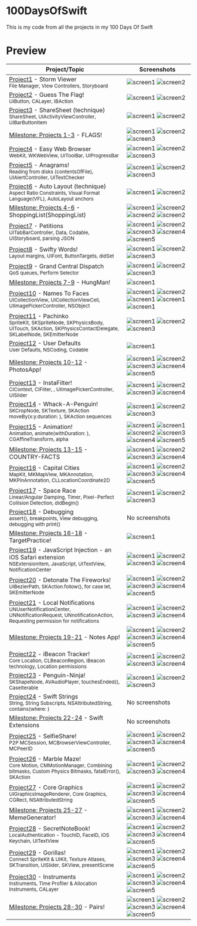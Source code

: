 # 100DaysOfSwift
This is my code from all the projects in my 100 Days Of Swift

# Preview
| Project/Topic | Screenshots |
| --------------|------------ |
| [Project1](https://github.com/khumargirdhar/100DaysOfSwift/tree/main/01-Project1%20(UITableView)) - Storm Viewer <br/><sub> File Manager, View Controllers, Storyboard </sub>| ![screen1](https://github.com/khumargirdhar/100DaysOfSwift/blob/main/01-Project1%20(UITableView)/Screenshots/small/P1-01.png) ![screen2](https://github.com/khumargirdhar/100DaysOfSwift/blob/main/01-Project1%20(UITableView)/Screenshots/small/P1-02.png) |
[Project2](https://github.com/khumargirdhar/100DaysOfSwift/tree/main/02-Project2) - Guess The Flag! <br/><sub> UIButton, CALayer, IBAction</sub> | ![screen1](https://github.com/khumargirdhar/100DaysOfSwift/blob/main/02-Project2/Screenshots/small/P2-01.png) ![screen2](https://github.com/khumargirdhar/100DaysOfSwift/blob/main/02-Project2/Screenshots/small/P2-02.png) | 
[Project3](https://github.com/khumargirdhar/100DaysOfSwift/tree/main/03-Project3) - ShareSheet (technique) <br/><sub> ShareSheet, UIActivityViewController, UIBarButtonItem</sub>| ![screen1](https://github.com/khumargirdhar/100DaysOfSwift/blob/main/03-Project3/Screenshots/small/P3-01.png) ![screen2](https://github.com/khumargirdhar/100DaysOfSwift/blob/main/03-Project3/Screenshots/small/P3-02.png) |
[Milestone: Projects 1-3](https://github.com/khumargirdhar/100DaysOfSwift/tree/main/04-FLAGS!%20(Milestone-Projects-1-3)) - FLAGS! | ![screen1](https://github.com/khumargirdhar/100DaysOfSwift/blob/main/04-FLAGS!%20(Milestone-Projects-1-3)/Screenshots/small/M1-01.png) ![screen2](https://github.com/khumargirdhar/100DaysOfSwift/blob/main/04-FLAGS!%20(Milestone-Projects-1-3)/Screenshots/small/M1-02.png) ![screen3](https://github.com/khumargirdhar/100DaysOfSwift/blob/main/04-FLAGS!%20(Milestone-Projects-1-3)/Screenshots/small/M1-03.png)|
[Project4](https://github.com/khumargirdhar/100DaysOfSwift/tree/main/05-Project4) - Easy Web Browser <br/><sub>WebKit, WKWebView, UIToolBar, UIProgressBar</sub> | ![screen1](https://github.com/khumargirdhar/100DaysOfSwift/blob/main/05-Project4/Screenshots/small/P4-01.png) ![screen2](https://github.com/khumargirdhar/100DaysOfSwift/blob/main/05-Project4/Screenshots/small/P4-02.png) ![screen3](https://github.com/khumargirdhar/100DaysOfSwift/blob/main/05-Project4/Screenshots/small/P4-03.png)|
[Project5](https://github.com/khumargirdhar/100DaysOfSwift/tree/main/06-Project5) - Anagrams!<br/><sub>Reading from disks (contentsOfFile), UIAlertController, UITextChecker</sub> | ![screen1](https://github.com/khumargirdhar/100DaysOfSwift/blob/main/06-Project5/Screenshots/small/P5-01.png) ![screen2](https://github.com/khumargirdhar/100DaysOfSwift/blob/main/06-Project5/Screenshots/small/P5-02.png) ![screen3](https://github.com/khumargirdhar/100DaysOfSwift/blob/main/06-Project5/Screenshots/small/P5-03.png)|
[Project6](https://github.com/khumargirdhar/100DaysOfSwift/tree/main/07B-Project6b) - Auto Layout (technique)<br/><sub>Aspect Ratio Constraints, Visual Format Language(VFL), AutoLayout anchors</sub> | ![screen1](https://github.com/khumargirdhar/100DaysOfSwift/blob/main/07B-Project6b/Screenshots/small/P6-01.png) ![screen2](https://github.com/khumargirdhar/100DaysOfSwift/blob/main/07B-Project6b/Screenshots/small/P6-02.png) |
[Milestone: Projects 4-6](https://github.com/khumargirdhar/100DaysOfSwift/tree/main/08-ShoppingList%20(Milestone-Projects-4-6)) - ShoppingList(ShoppingList)| ![screen1](https://github.com/khumargirdhar/100DaysOfSwift/blob/main/08-ShoppingList%20(Milestone-Projects-4-6)/Screenshots/small/M2-01.png) ![screen2](https://github.com/khumargirdhar/100DaysOfSwift/blob/main/08-ShoppingList%20(Milestone-Projects-4-6)/Screenshots/small/M2-02.png) ![screen2](https://github.com/khumargirdhar/100DaysOfSwift/blob/main/08-ShoppingList%20(Milestone-Projects-4-6)/Screenshots/small/M2-03.png) ![screen2](https://github.com/khumargirdhar/100DaysOfSwift/blob/main/08-ShoppingList%20(Milestone-Projects-4-6)/Screenshots/small/M2-04.png) |
[Project7](https://github.com/khumargirdhar/100DaysOfSwift/tree/main/09-Project7) - Petitions<br/><sub>UITabBarController, Data, Codable, UIStoryboard, parsing JSON</sub> | ![screen1](https://github.com/khumargirdhar/100DaysOfSwift/blob/main/09-Project7/Screenshots/small/P7-01.png) ![screen2](https://github.com/khumargirdhar/100DaysOfSwift/blob/main/09-Project7/Screenshots/small/P7-02.png) ![screen3](https://github.com/khumargirdhar/100DaysOfSwift/blob/main/09-Project7/Screenshots/small/P7-03.png) ![screen4](https://github.com/khumargirdhar/100DaysOfSwift/blob/main/09-Project7/Screenshots/small/P7-04.png) ![screen5](https://github.com/khumargirdhar/100DaysOfSwift/blob/main/09-Project7/Screenshots/small/P7-05.png)|
[Project8](https://github.com/khumargirdhar/100DaysOfSwift/tree/main/10-Project8) - Swifty Words! <br/><sub>Layout margins, UIFont, ButtonTargets, didSet</sub> | ![screen1](https://github.com/khumargirdhar/100DaysOfSwift/blob/main/10-Project8/Screenshots/small/P8-01.png) ![screen2](https://github.com/khumargirdhar/100DaysOfSwift/blob/main/10-Project8/Screenshots/small/P8-02.png) ![screen3](https://github.com/khumargirdhar/100DaysOfSwift/blob/main/10-Project8/Screenshots/small/P8-03.png)|
[Project9](https://github.com/khumargirdhar/100DaysOfSwift/tree/main/11-Project9) - Grand Central Dispatch <br/><sub>QoS queues, Perform Selector</sub> | ![screen1](https://github.com/khumargirdhar/100DaysOfSwift/blob/main/11-Project9/Screenshots/small/P9-01.png) ![screen2](https://github.com/khumargirdhar/100DaysOfSwift/blob/main/11-Project9/Screenshots/small/P9-02.png) ![screen3](https://github.com/khumargirdhar/100DaysOfSwift/blob/main/11-Project9/Screenshots/small/P9-03.png) |
[Milestone: Projects 7-9](https://github.com/khumargirdhar/100DaysOfSwift/tree/main/12-HungMan%20(Milestone-Projects-7-9)) - HungMan! | ![screen1](https://github.com/khumargirdhar/100DaysOfSwift/blob/main/12-HungMan%20(Milestone-Projects-7-9)/Screenshots/small/M3-01.png)|
[Project10](https://github.com/khumargirdhar/100DaysOfSwift/tree/main/13-Project10) - Names To Faces <br/><sub>UICollectionView, UICollectionViewCell, UIImagePickerController, NSObject</sub> | ![screen1](https://github.com/khumargirdhar/100DaysOfSwift/blob/main/13-Project10/Screenshots/small/P10-01.png) ![screen2](https://github.com/khumargirdhar/100DaysOfSwift/blob/main/13-Project10/Screenshots/small/P10-02.png) ![screen1](https://github.com/khumargirdhar/100DaysOfSwift/blob/main/13-Project10/Screenshots/small/P10-03.png) ![screen1](https://github.com/khumargirdhar/100DaysOfSwift/blob/main/13-Project10/Screenshots/small/P10-04.png) ![screen1](https://github.com/khumargirdhar/100DaysOfSwift/blob/main/13-Project10/Screenshots/small/P10-05.png) |
[Project11](https://github.com/khumargirdhar/100DaysOfSwift/tree/main/14-Project11) - Pachinko <br/><sub>SpriteKit, SKSpriteNode, SKPhysicsBody, UITouch, SKAction, SKPhysicsContactDelegate, SKLabelNode, SKEmitterNode</sub> | ![screen1](https://github.com/khumargirdhar/100DaysOfSwift/blob/main/14-Project11/Screenshots/small/P11-01.png) ![screen2](https://github.com/khumargirdhar/100DaysOfSwift/blob/main/14-Project11/Screenshots/small/P11-02.png) ![screen3](https://github.com/khumargirdhar/100DaysOfSwift/blob/main/14-Project11/Screenshots/small/P11-03.png) |
[Project12](https://github.com/khumargirdhar/100DaysOfSwift/tree/main/15B-Project12b) - User Defaults <br/><sub>User Defaults, NSCoding, Codable</sub> | ![screen1](https://github.com/khumargirdhar/100DaysOfSwift/blob/main/15B-Project12a/Screenshots/small/P12-01.png) |
[Milestone: Projects 10-12](https://github.com/khumargirdhar/100DaysOfSwift/tree/main/16-PhotosApp%20(Milestone-Projects-10-12)) - PhotosApp! | ![screen1](https://github.com/khumargirdhar/100DaysOfSwift/blob/main/16-PhotosApp%20(Milestone-Projects-10-12)/Screenshots/small/M4-01.png) ![screen2](https://github.com/khumargirdhar/100DaysOfSwift/blob/main/16-PhotosApp%20(Milestone-Projects-10-12)/Screenshots/small/M4-02.png) ![screen3](https://github.com/khumargirdhar/100DaysOfSwift/blob/main/16-PhotosApp%20(Milestone-Projects-10-12)/Screenshots/small/M4-03.png) ![screen4](https://github.com/khumargirdhar/100DaysOfSwift/blob/main/16-PhotosApp%20(Milestone-Projects-10-12)/Screenshots/small/M4-04.png) ![screen5](https://github.com/khumargirdhar/100DaysOfSwift/blob/main/16-PhotosApp%20(Milestone-Projects-10-12)/Screenshots/small/M4-05.png)|
[Project13](https://github.com/khumargirdhar/100DaysOfSwift/tree/main/17-Project13) - InstaFilter! <br/><sub>CIContext, CIFilter, , UIImagePickerController, UISlider</sub> | ![screen1](https://github.com/khumargirdhar/100DaysOfSwift/blob/main/17-Project13/Screenshots/small/P13-01.png) ![screen2](https://github.com/khumargirdhar/100DaysOfSwift/blob/main/17-Project13/Screenshots/small/P13-02.png) ![screen3](https://github.com/khumargirdhar/100DaysOfSwift/blob/main/17-Project13/Screenshots/small/P13-03.png) ![screen4](https://github.com/khumargirdhar/100DaysOfSwift/blob/main/17-Project13/Screenshots/small/P13-04.png)|
[Project14](https://github.com/khumargirdhar/100DaysOfSwift/tree/main/18-Project14) - Whack-A-Penguin! <br/><sub>SKCropNode, SKTexture, SKAction moveBy(x:y:duration: ), SKAction sequences</sub> | ![screen1](https://github.com/khumargirdhar/100DaysOfSwift/blob/main/18-Project14/Screenshots/small/P14-01.png) ![screen2](https://github.com/khumargirdhar/100DaysOfSwift/blob/main/18-Project14/Screenshots/small/P14-02.png) ![screen3](https://github.com/khumargirdhar/100DaysOfSwift/blob/main/18-Project14/Screenshots/small/P14-03.png) |
[Project15](https://github.com/khumargirdhar/100DaysOfSwift/tree/main/19-Project15) - Animation! <br/><sub>Animation, animate(withDuration: ), CGAffineTransform, alpha</sub> | ![screen1](https://github.com/khumargirdhar/100DaysOfSwift/blob/main/19-Project15/Screenshots/small/P15-01.png)  ![screen1](https://github.com/khumargirdhar/100DaysOfSwift/blob/main/19-Project15/Screenshots/small/P15-01.png) ![screen2](https://github.com/khumargirdhar/100DaysOfSwift/blob/main/19-Project15/Screenshots/small/P15-02.png) ![screen3](https://github.com/khumargirdhar/100DaysOfSwift/blob/main/19-Project15/Screenshots/small/P15-03.png) ![screen4](https://github.com/khumargirdhar/100DaysOfSwift/blob/main/19-Project15/Screenshots/small/P15-04.png) ![screen5](https://github.com/khumargirdhar/100DaysOfSwift/blob/main/19-Project15/Screenshots/small/P15-05.png) |
[Milestone: Projects 13-15](https://github.com/khumargirdhar/100DaysOfSwift/tree/main/20-COUNTRY-FACTS%20(Milestone-Projects-13-15)) - COUNTRY-FACTS | ![screen1](https://github.com/khumargirdhar/100DaysOfSwift/blob/main/20-COUNTRY-FACTS%20(Milestone-Projects-13-15)/Screenshots/small/M5-01.png)  ![screen2](https://github.com/khumargirdhar/100DaysOfSwift/blob/main/20-COUNTRY-FACTS%20(Milestone-Projects-13-15)/Screenshots/small/M5-02.png) ![screen3](https://github.com/khumargirdhar/100DaysOfSwift/blob/main/20-COUNTRY-FACTS%20(Milestone-Projects-13-15)/Screenshots/small/M5-03.png) ![screen4](https://github.com/khumargirdhar/100DaysOfSwift/blob/main/20-COUNTRY-FACTS%20(Milestone-Projects-13-15)/Screenshots/small/M5-04.png) |
[Project16](https://github.com/khumargirdhar/100DaysOfSwift/tree/main/21-Project16) - Capital Cities <br/><sub>MapKit, MKMapView, MKAnnotation, MKPinAnnotation, CLLocationCoordinate2D</sub> | ![screen1](https://github.com/khumargirdhar/100DaysOfSwift/blob/main/21-Project16/Screenshots/small/P16-01.png)  ![screen2](https://github.com/khumargirdhar/100DaysOfSwift/blob/main/21-Project16/Screenshots/small/P16-02.png) ![screen3](https://github.com/khumargirdhar/100DaysOfSwift/blob/main/21-Project16/Screenshots/small/P16-03.png) ![screen4](https://github.com/khumargirdhar/100DaysOfSwift/blob/main/21-Project16/Screenshots/small/P16-04.png) ![screen5](https://github.com/khumargirdhar/100DaysOfSwift/blob/main/21-Project16/Screenshots/small/P16-05.png)|
[Project17](https://github.com/khumargirdhar/100DaysOfSwift/tree/main/22-Project17) - Space Race <br/><sub>Linear/Angular Damping, Timer, Pixel-Perfect Collision Detection, didBegin() </sub> | ![screen1](https://github.com/khumargirdhar/100DaysOfSwift/blob/main/22-Project17/Screenshots/small/P17-01.png)  ![screen2](https://github.com/khumargirdhar/100DaysOfSwift/blob/main/22-Project17/Screenshots/small/P17-02.png) ![screen3](https://github.com/khumargirdhar/100DaysOfSwift/blob/main/22-Project17/Screenshots/small/P17-03.png) |
[Project18](https://github.com/khumargirdhar/100DaysOfSwift/tree/main/23-Project18) - Debugging <br/><sub>assert(), breakpoints, View debugging, debugging with print()</sub> | No screenshots |
[Milestone: Projects 16-18](https://github.com/khumargirdhar/100DaysOfSwift/tree/main/24-TargetPractice%20(Milestone-Projects-16-18)) - TargetPractice! | ![screen1](https://github.com/khumargirdhar/100DaysOfSwift/blob/main/24-TargetPractice%20(Milestone-Projects-16-18)/Screenshots/small/M6-01.png) |
[Project19](https://github.com/khumargirdhar/100DaysOfSwift/tree/main/25-Project19) - JavaScript Injection - an iOS Safari extension <br/><sub>NSExtensionItem, JavaScript, UITextView, NotificationCenter</sub> | ![screen1](https://github.com/khumargirdhar/100DaysOfSwift/blob/main/25-Project19/Screenshots/small/P19-01.png) ![screen2](https://github.com/khumargirdhar/100DaysOfSwift/blob/main/25-Project19/Screenshots/small/P19-02.png) ![screen3](https://github.com/khumargirdhar/100DaysOfSwift/blob/main/25-Project19/Screenshots/small/P19-03.png) ![screen4](https://github.com/khumargirdhar/100DaysOfSwift/blob/main/25-Project19/Screenshots/small/P19-04.png) |
[Project20](https://github.com/khumargirdhar/100DaysOfSwift/tree/main/26-Project20) - Detonate The Fireworks! <br/><sub>UIBezierPath, SKAction.follow(), for case let, SKEmitterNode</sub> | ![screen1](https://github.com/khumargirdhar/100DaysOfSwift/blob/main/26-Project20/Screenshots/small/P20-01.png) ![screen2](https://github.com/khumargirdhar/100DaysOfSwift/blob/main/26-Project20/Screenshots/small/P20-02.png) ![screen3](https://github.com/khumargirdhar/100DaysOfSwift/blob/main/26-Project20/Screenshots/small/P20-03.png) ![screen4](https://github.com/khumargirdhar/100DaysOfSwift/blob/main/26-Project20/Screenshots/small/P20-04.png) ![screen5](https://github.com/khumargirdhar/100DaysOfSwift/blob/main/26-Project20/Screenshots/small/P20-05.png) |
[Project21](https://github.com/khumargirdhar/100DaysOfSwift/tree/main/27-Project21) - Local Notifications <br/><sub>UNUserNotificationCenter, UNNotificationRequest, UNnotificationAction, Requesting permission for notifications</sub> | ![screen1](https://github.com/khumargirdhar/100DaysOfSwift/blob/main/27-Project21/Screenshots/small/P21-01.png) ![screen2](https://github.com/khumargirdhar/100DaysOfSwift/blob/main/27-Project21/Screenshots/small/P21-02.png) ![screen3](https://github.com/khumargirdhar/100DaysOfSwift/blob/main/27-Project21/Screenshots/small/P21-03.png) ![screen4](https://github.com/khumargirdhar/100DaysOfSwift/blob/main/27-Project21/Screenshots/small/P21-04.png)|
[Milestone: Projects 19-21](https://github.com/khumargirdhar/100DaysOfSwift/tree/main/28-Notes%20(Milestone-Projects-19-21)) - Notes App! | ![screen1](https://github.com/khumargirdhar/100DaysOfSwift/blob/main/28-Notes%20(Milestone-Projects-19-21)/Screenshots/small/M7-01.png) ![screen2](https://github.com/khumargirdhar/100DaysOfSwift/blob/main/28-Notes%20(Milestone-Projects-19-21)/Screenshots/small/M7-02.png) ![screen3](https://github.com/khumargirdhar/100DaysOfSwift/blob/main/28-Notes%20(Milestone-Projects-19-21)/Screenshots/small/M7-03.png) ![screen4](https://github.com/khumargirdhar/100DaysOfSwift/blob/main/28-Notes%20(Milestone-Projects-19-21)/Screenshots/small/M7-04.png) ![screen5](https://github.com/khumargirdhar/100DaysOfSwift/blob/main/28-Notes%20(Milestone-Projects-19-21)/Screenshots/small/M7-05.png) |
[Project22](https://github.com/khumargirdhar/100DaysOfSwift/tree/main/29-Project22) - iBeacon Tracker! <br/><sub>Core Location, CLBeaconRegion, iBeacon technology, Location permissions</sub> | ![screen1](https://github.com/khumargirdhar/100DaysOfSwift/blob/main/29-Project22/Screenshots/small/P22-01.png) ![screen2](https://github.com/khumargirdhar/100DaysOfSwift/blob/main/29-Project22/Screenshots/small/P22-02.png) ![screen3](https://github.com/khumargirdhar/100DaysOfSwift/blob/main/29-Project22/Screenshots/small/P22-03.png) ![screen4](https://github.com/khumargirdhar/100DaysOfSwift/blob/main/29-Project22/Screenshots/small/P22-04.png) |
[Project23](https://github.com/khumargirdhar/100DaysOfSwift/tree/main/30-Project23) - Penguin-Ninja! <br/><sub>SKShapeNode, AVAudioPlayer, touchesEnded(), CaseIterable</sub> | ![screen1](https://github.com/khumargirdhar/100DaysOfSwift/blob/main/30-Project23/Screenshots/small/P23-01.png) ![screen2](https://github.com/khumargirdhar/100DaysOfSwift/blob/main/30-Project23/Screenshots/small/P23-02.png) ![screen3](https://github.com/khumargirdhar/100DaysOfSwift/blob/main/30-Project23/Screenshots/small/P23-03.png) |
[Project24](https://github.com/khumargirdhar/100DaysOfSwift/tree/main/31-Project24/Project24.playground) - Swift Strings <br/><sub>String, String Subscripts, NSAttributedString, contains(where: )</sub> | No screenshots |
[Milestone: Projects 22-24](https://github.com/khumargirdhar/100DaysOfSwift/tree/main/32-Milestone-Projects-22-24/Consolidation9.playground) - Swift Extensions <br/><sub></sub> | No screenshots|
[Project25](https://github.com/khumargirdhar/100DaysOfSwift/tree/main/33-Project25) - SelfieShare! <br/><sub>P2P MCSession, MCBrowserViewController, MCPeerID</sub> | ![screen1](https://github.com/khumargirdhar/100DaysOfSwift/blob/main/33-Project25/Screenshots/small/P25-01.png) ![screen2](https://github.com/khumargirdhar/100DaysOfSwift/blob/main/33-Project25/Screenshots/small/P25-02.png) ![screen3](https://github.com/khumargirdhar/100DaysOfSwift/blob/main/33-Project25/Screenshots/small/P25-03.png) ![screen4](https://github.com/khumargirdhar/100DaysOfSwift/blob/main/33-Project25/Screenshots/small/P25-04.png) ![screen5](https://github.com/khumargirdhar/100DaysOfSwift/blob/main/33-Project25/Screenshots/small/P25-05.png) |
[Project26](https://github.com/khumargirdhar/100DaysOfSwift/tree/main/34-Project26) - Marble Maze! <br/><sub>Core Motion, CMMotionManager, Combining bitmasks, Custom Physics Bitmasks, fatalError(), SKAction</sub> | ![screen1](https://github.com/khumargirdhar/100DaysOfSwift/blob/main/34-Project26/Screenshots/small/P26-01.png) ![screen2](https://github.com/khumargirdhar/100DaysOfSwift/blob/main/34-Project26/Screenshots/small/P26-02.png) ![screen3](https://github.com/khumargirdhar/100DaysOfSwift/blob/main/34-Project26/Screenshots/small/P26-03.png) ![screen4](https://github.com/khumargirdhar/100DaysOfSwift/blob/main/34-Project26/Screenshots/small/P26-04.png) |
[Project27](https://github.com/khumargirdhar/100DaysOfSwift/tree/main/35-Project27) - Core Graphics <br/><sub>UIGraphicsImageRenderer, Core Graphics, CGRect, NSAttributedString</sub> | ![screen1](https://github.com/khumargirdhar/100DaysOfSwift/blob/main/35-Project27/Screenshots/small/P27-01.png) ![screen2](https://github.com/khumargirdhar/100DaysOfSwift/blob/main/35-Project27/Screenshots/small/P27-02.png) ![screen3](https://github.com/khumargirdhar/100DaysOfSwift/blob/main/35-Project27/Screenshots/small/P27-03.png) ![screen4](https://github.com/khumargirdhar/100DaysOfSwift/blob/main/35-Project27/Screenshots/small/P27-04.png) ![screen5](https://github.com/khumargirdhar/100DaysOfSwift/blob/main/35-Project27/Screenshots/small/P27-05.png) |
[Milestone: Projects 25-27](https://github.com/khumargirdhar/100DaysOfSwift/tree/main/36-MemeGenerator!%20(Milestone-Projects-25-27)) - MemeGenerator! <br/><sub></sub> | ![screen1](https://github.com/khumargirdhar/100DaysOfSwift/blob/main/36-MemeGenerator!%20(Milestone-Projects-25-27)/Screenshots/small/M9-01.png) ![screen2](https://github.com/khumargirdhar/100DaysOfSwift/blob/main/36-MemeGenerator!%20(Milestone-Projects-25-27)/Screenshots/small/M9-02.png) ![screen3](https://github.com/khumargirdhar/100DaysOfSwift/blob/main/36-MemeGenerator!%20(Milestone-Projects-25-27)/Screenshots/small/M9-03.png) ![screen4](https://github.com/khumargirdhar/100DaysOfSwift/blob/main/36-MemeGenerator!%20(Milestone-Projects-25-27)/Screenshots/small/M9-04.png) |
[Project28](https://github.com/khumargirdhar/100DaysOfSwift/tree/main/37-Project28) - SecretNoteBook! <br/><sub>LocalAuthentication - TouchID, FaceID, iOS Keychain, UITextView</sub> | ![screen1](https://github.com/khumargirdhar/100DaysOfSwift/blob/main/37-Project28/Screenshots/small/P28-01.png) ![screen2](https://github.com/khumargirdhar/100DaysOfSwift/blob/main/37-Project28/Screenshots/small/P28-02.png) ![screen3](https://github.com/khumargirdhar/100DaysOfSwift/blob/main/37-Project28/Screenshots/small/P28-03.png) ![screen4](https://github.com/khumargirdhar/100DaysOfSwift/blob/main/37-Project28/Screenshots/small/P28-04.png) ![screen5](https://github.com/khumargirdhar/100DaysOfSwift/blob/main/37-Project28/Screenshots/small/P28-05.png) |
[Project29](https://github.com/khumargirdhar/100DaysOfSwift/tree/main/38-Project29) - Gorillas! <br/><sub>Connect SpriteKit & UIKit, Texture Atlases, SKTransition,  UISlider, SKView, presentScene</sub> | ![screen1](https://github.com/khumargirdhar/100DaysOfSwift/blob/main/38-Project29/Screenshots/small/P29-01.png) ![screen2](https://github.com/khumargirdhar/100DaysOfSwift/blob/main/38-Project29/Screenshots/small/P29-02.png) ![screen3](https://github.com/khumargirdhar/100DaysOfSwift/blob/main/38-Project29/Screenshots/small/P29-03.png) ![screen4](https://github.com/khumargirdhar/100DaysOfSwift/blob/main/38-Project29/Screenshots/small/P29-04.png) ![screen5](https://github.com/khumargirdhar/100DaysOfSwift/blob/main/38-Project29/Screenshots/small/P29-05.png) |
[Project30](https://github.com/khumargirdhar/100DaysOfSwift/tree/main/39-project30) - Instruments <br/><sub>Instruments, Time Profiler & Allocation Instruments, CALayer</sub> | ![screen1](https://github.com/khumargirdhar/100DaysOfSwift/blob/main/39-project30/Screenshots/small/P30-01.png) ![screen2](https://github.com/khumargirdhar/100DaysOfSwift/blob/main/39-project30/Screenshots/small/P30-02.png) ![screen3](https://github.com/khumargirdhar/100DaysOfSwift/blob/main/39-project30/Screenshots/small/P30-03.png) ![screen4](https://github.com/khumargirdhar/100DaysOfSwift/blob/main/39-project30/Screenshots/small/P30-04.png) ![screen5](https://github.com/khumargirdhar/100DaysOfSwift/blob/main/39-project30/Screenshots/small/P30-05.png) |
[Milestone: Projects 28-30](https://github.com/khumargirdhar/100DaysOfSwift/tree/main/40-Pairs!%20(Milestone-Projects-28-30)) - Pairs! <br/><sub></sub> | ![screen1](https://github.com/khumargirdhar/100DaysOfSwift/blob/main/40-Pairs!%20(Milestone-Projects-28-30)/Screenshots/small/M10-01.png) ![screen2](https://github.com/khumargirdhar/100DaysOfSwift/blob/main/40-Pairs!%20(Milestone-Projects-28-30)/Screenshots/small/M10-02.png) ![screen3](https://github.com/khumargirdhar/100DaysOfSwift/blob/main/40-Pairs!%20(Milestone-Projects-28-30)/Screenshots/small/M10-03.png) ![screen4](https://github.com/khumargirdhar/100DaysOfSwift/blob/main/40-Pairs!%20(Milestone-Projects-28-30)/Screenshots/small/M10-04.png) ![screen5](https://github.com/khumargirdhar/100DaysOfSwift/blob/main/40-Pairs!%20(Milestone-Projects-28-30)/Screenshots/small/M10-05.png) |
